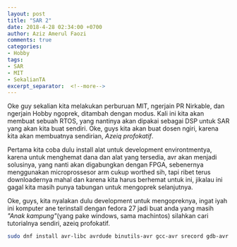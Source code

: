 ```yaml
---
layout: post
title: "SAR 2"
date: 2018-4-28 02:34:00 +0700
author: Aziz Amerul Faozi
comments: true
categories: 
- Hobby
tags:
- SAR
- MIT
- SekalianTA
excerpt_separator:  <!--more-->
---
```


Oke guy sekalian kita melakukan perburuan MIT, ngerjain PR Nirkable, dan ngerjain Hobby ngoprek, ditambah dengan modus. Kali ini kita akan membuat sebuah RTOS, yang nantinya akan dipakai sebagai DSP untuk SAR yang akan kita buat sendiri. Oke, guys kita akan buat dosen ngiri, karena kita akan membuatnya sendirian, *Azeiq profokatif*. 

Pertama kita coba dulu install alat untuk development environtmentya, karena untuk menghemat dana dan alat yang tersedia, avr akan menjadi solusinya, yang nanti akan digabungkan dengan FPGA, sebenernya menggunakan microprossesor arm cukup worthed sih, tapi ribet terus downloadernya mahal dan karena kita harus berhemat untuk ini, jikalau ini gagal kita masih punya tabungan untuk mengoprek selanjutnya.

Oke, guys, kita nyalakan dulu development untuk mengopreknya, ingat iyah ini komputer ane terinstall dengan fedora 27 jadi buat anda yang masih *"Anak kampung"*(yang pake windows, sama machintos) silahkan cari tutorialnya sendiri, azeiq profokatif.

```bash
sudo dnf install avr-libc avrdude binutils-avr gcc-avr srecord gdb-avr simulavr
```



